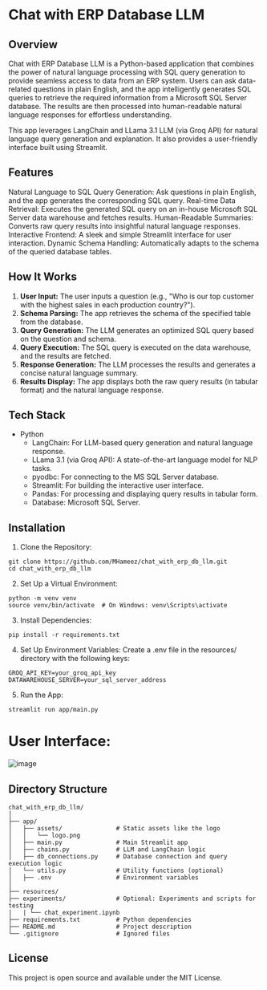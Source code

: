 # Chat with ERP Database LLM
## Overview
Chat with ERP Database LLM is a Python-based application that combines the power of natural language processing with SQL query generation to provide seamless access to data from an ERP system. Users can ask data-related questions in plain English, and the app intelligently generates SQL queries to retrieve the required information from a Microsoft SQL Server database. The results are then processed into human-readable natural language responses for effortless understanding.

This app leverages LangChain and LLama 3.1 LLM (via Groq API) for natural language query generation and explanation. It also provides a user-friendly interface built using Streamlit.

## Features
Natural Language to SQL Query Generation: Ask questions in plain English, and the app generates the corresponding SQL query.
Real-time Data Retrieval: Executes the generated SQL query on an in-house Microsoft SQL Server data warehouse and fetches results.
Human-Readable Summaries: Converts raw query results into insightful natural language responses.
Interactive Frontend: A sleek and simple Streamlit interface for user interaction.
Dynamic Schema Handling: Automatically adapts to the schema of the queried database tables.
## How It Works
1) **User Input:** The user inputs a question (e.g., "Who is our top customer with the highest sales in each production country?").
2) **Schema Parsing:** The app retrieves the schema of the specified table from the database.
3) **Query Generation:** The LLM generates an optimized SQL query based on the question and schema.
4) **Query Execution:** The SQL query is executed on the data warehouse, and the results are fetched.
5) **Response Generation:** The LLM processes the results and generates a concise natural language summary.
6) **Results Display:** The app displays both the raw query results (in tabular format) and the natural language response.
## Tech Stack
- Python
  - LangChain: For LLM-based query generation and natural language response.
  - LLama 3.1 (via Groq API): A state-of-the-art language model for NLP tasks.
  - pyodbc: For connecting to the MS SQL Server database.
  - Streamlit: For building the interactive user interface.
  - Pandas: For processing and displaying query results in tabular form.
  - Database: Microsoft SQL Server.
## Installation
1)  Clone the Repository:


```
git clone https://github.com/MHameez/chat_with_erp_db_llm.git
cd chat_with_erp_db_llm
```
2)  Set Up a Virtual Environment:

```
python -m venv venv
source venv/bin/activate  # On Windows: venv\Scripts\activate
```

3)  Install Dependencies:
```
pip install -r requirements.txt
```

4)  Set Up Environment Variables:
Create a .env file in the resources/ directory with the following keys:
```
GROQ_API_KEY=your_groq_api_key
DATAWAREHOUSE_SERVER=your_sql_server_address
```

5)  Run the App:
```
streamlit run app/main.py
```

# User Interface:
![image](https://github.com/user-attachments/assets/42a9b13d-9188-475d-9f26-bf23e1bb178f)



## Directory Structure
```
chat_with_erp_db_llm/
│
├── app/
│   ├── assets/               # Static assets like the logo
│   │   └── logo.png
│   ├── main.py               # Main Streamlit app
│   ├── chains.py             # LLM and LangChain logic
│   ├── db_connections.py     # Database connection and query execution logic
│   └── utils.py              # Utility functions (optional)
│   ├── .env                  # Environment variables
│
├── resources/
├── experiments/              # Optional: Experiments and scripts for testing
|   | └── chat_experiment.ipynb
├── requirements.txt          # Python dependencies
├── README.md                 # Project description
└── .gitignore                # Ignored files
```

## License
This project is open source and available under the MIT License.

